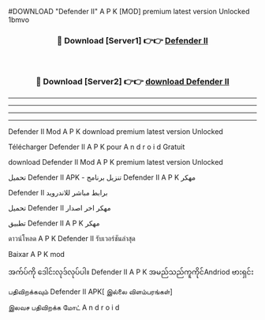 #DOWNLOAD "Defender II" A P K [MOD] premium latest version Unlocked 1bmvo 



<div align="center">

<h3>🔴 Download [Server1] 👉👉 <a href="https://apkdownload12.web.app/?title=Defender II">Defender II </a></h3><br>

<h3>🔴 Download [Server2] 👉👉 <a href="https://apkdownload12.web.app/?title=Defender II">download Defender II </a></h3>
</div>


----------------------------------------------------------

----------------------------------------------------------

----------------------------------------------------------

----------------------------------------------------------


Defender II Mod A P K download premium latest version Unlocked

Télécharger  Defender II A P K pour A n d r o i d Gratuit

download Defender II Mod A P K premium latest version Unlocked

تحميل Defender II APK - تنزيل برنامج Defender II A P K مهكر

Defender II برابط مباشر للاندرويد

تحميل Defender II مهكر اخر اصدار

تطبيق Defender II A P K مهكر

ดาวน์โหลด A P K Defender II รับเวอร์ชันล่าสุด

Baixar A P K mod

အက်ပ်ကို ဒေါင်းလုဒ်လုပ်ပါ။ Defender II A P K အမည်သည်ကူကိုင်Andriod ဗားရှင်း

பதிவிறக்கவும் Defender II APK[ இல்லை விளம்பரங்கள்] 
 
இலவச பதிவிறக்க மோட் A n d r o i d



